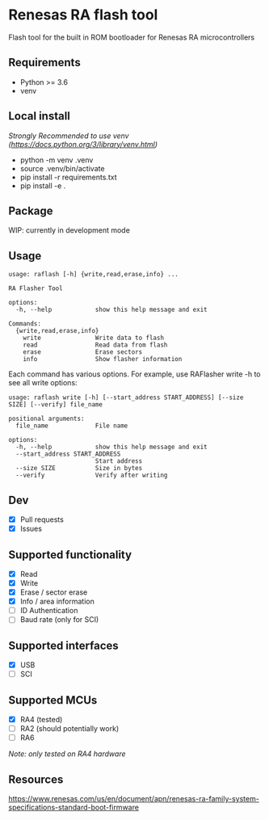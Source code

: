 # Renesas RA flash tool
Flash tool for the built in ROM bootloader for Renesas RA microcontrollers

## Requirements
- Python >= 3.6
- venv

## Local install
*Strongly Recommended to use venv (https://docs.python.org/3/library/venv.html)*
- python -m venv .venv
- source .venv/bin/activate
- pip install -r requirements.txt
- pip install -e .

## Package
WIP: currently in development mode

## Usage
```
usage: raflash [-h] {write,read,erase,info} ...

RA Flasher Tool

options:
  -h, --help            show this help message and exit

Commands:
  {write,read,erase,info}
    write               Write data to flash
    read                Read data from flash
    erase               Erase sectors
    info                Show flasher information
```
Each command has various options. For example, use RAFlasher write -h to see all write options:
```
usage: raflash write [-h] [--start_address START_ADDRESS] [--size SIZE] [--verify] file_name

positional arguments:
  file_name             File name

options:
  -h, --help            show this help message and exit
  --start_address START_ADDRESS
                        Start address
  --size SIZE           Size in bytes
  --verify              Verify after writing

```

## Dev
 - [X] Pull requests
- [X] Issues

## Supported functionality
- [X] Read
- [X] Write
- [X] Erase / sector erase
- [X] Info / area information
- [ ] ID Authentication
- [ ] Baud rate (only for SCI)

## Supported interfaces
- [X] USB
- [ ] SCI

## Supported MCUs
- [X] RA4 (tested)
- [ ] RA2 (should potentially work)
- [ ] RA6 

*Note: only tested on RA4 hardware*

## Resources
https://www.renesas.com/us/en/document/apn/renesas-ra-family-system-specifications-standard-boot-firmware
